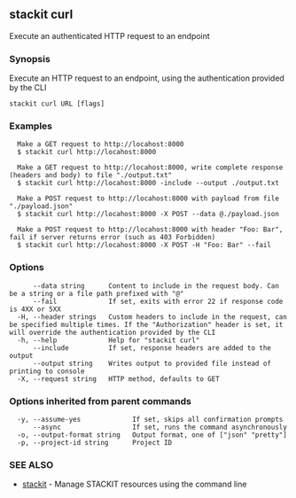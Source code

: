 ## stackit curl

Execute an authenticated HTTP request to an endpoint

### Synopsis

Execute an HTTP request to an endpoint, using the authentication provided by the CLI

```
stackit curl URL [flags]
```

### Examples

```
  Make a GET request to http://locahost:8000
  $ stackit curl http://locahost:8000

  Make a GET request to http://locahost:8000, write complete response (headers and body) to file "./output.txt"
  $ stackit curl http://locahost:8000 -include --output ./output.txt

  Make a POST request to http://locahost:8000 with payload from file "./payload.json"
  $ stackit curl http://locahost:8000 -X POST --data @./payload.json

  Make a POST request to http://locahost:8000 with header "Foo: Bar", fail if server returns error (such as 403 Forbidden)
  $ stackit curl http://locahost:8000 -X POST -H "Foo: Bar" --fail
```

### Options

```
      --data string      Content to include in the request body. Can be a string or a file path prefixed with "@"
      --fail             If set, exits with error 22 if response code is 4XX or 5XX
  -H, --header strings   Custom headers to include in the request, can be specified multiple times. If the "Authorization" header is set, it will override the authentication provided by the CLI
  -h, --help             Help for "stackit curl"
      --include          If set, response headers are added to the output
      --output string    Writes output to provided file instead of printing to console
  -X, --request string   HTTP method, defaults to GET
```

### Options inherited from parent commands

```
  -y, --assume-yes             If set, skips all confirmation prompts
      --async                  If set, runs the command asynchronously
  -o, --output-format string   Output format, one of ["json" "pretty"]
  -p, --project-id string      Project ID
```

### SEE ALSO

* [stackit](./stackit.md)	 - Manage STACKIT resources using the command line

